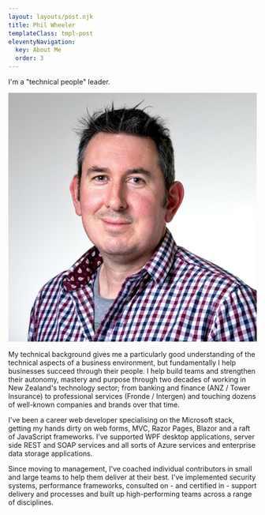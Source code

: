 ```yaml
---
layout: layouts/post.njk
title: Phil Wheeler
templateClass: tmpl-post
eleventyNavigation:
  key: About Me
  order: 3
---
```


I'm a "technical people" leader. 

<img src="/img/profile-photo-2018.png" class="profile-image">

My technical background gives me a particularly good understanding of the technical aspects of a business environment, but fundamentally I help businesses succeed through their people. I help build teams and strengthen their autonomy, mastery and purpose through two decades of working in New Zealand's technology sector; from banking and finance (ANZ / Tower Insurance) to professional services (Fronde / Intergen) and touching dozens of well-known companies and brands over that time.

I've been a career web developer specialising on the Microsoft stack, getting my hands dirty on web forms, 
MVC, Razor Pages, Blazor and a raft of JavaScript frameworks. I've supported WPF desktop applications, 
server side REST and SOAP services and all sorts of Azure services and enterprise data storage applications.

Since moving to management, I've coached individual contributors in small and large teams to help them 
deliver at their best. I've implemented security systems, performance frameworks, consulted on - and 
certified in - support delivery and processes and built up high-performing teams across a range of 
disciplines. 